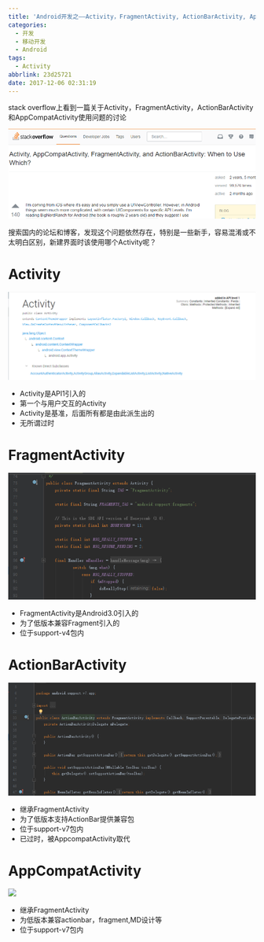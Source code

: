 ```yaml
---
title: 'Android开发之——Activity，FragmentActivity, ActionBarActivity, AppCompatActivity'
categories:
  - 开发
  - 移动开发
  - Android
tags:
  - Activity
abbrlink: 23d25721
date: 2017-12-06 02:31:19
---
```

stack overflow上看到一篇关于Activity，FragmentActivity，ActionBarActivity和AppCompatActivity使用问题的讨论     

[![issue][1]][2]  
<!--more-->
搜索国内的论坛和博客，发现这个问题依然存在，特别是一些新手，容易混淆或不太明白区别，新建界面时该使用哪个Activity呢？

# Activity  
![Activity][3]    

- Activity是API1引入的
- 第一个与用户交互的Activity
- Activity是基准，后面所有都是由此派生出的
- 无所谓过时   

# FragmentActivity  
![FragmentActivity][4]

- FragmentActivity是Android3.0引入的
- 为了低版本兼容Fragment引入的
- 位于support-v4包内

# ActionBarActivity
![ActionBarActivity][5]  

- 继承FragmentActivity
- 为了低版本支持ActionBar提供兼容包
- 位于support-v7包内
- 已过时，被AppcompatActivity取代

# AppCompatActivity  
![][6]

- 继承FragmentActivity
- 为低版本兼容actionbar，fragment,MD设计等
- 位于support-v7包内





[1]: https://raw.githubusercontent.com/PGzxc/images/master/blog-images/android-activity-isue.png
[2]: https://stackoverflow.com/questions/31297246/activity-appcompatactivity-fragmentactivity-and-actionbaractivity-when-to-us#  
[3]: https://raw.githubusercontent.com/PGzxc/images/master/blog-images/android-Activity.png
[4]: https://raw.githubusercontent.com/PGzxc/images/master/blog-images/android-FragmentActivity.png
[5]: https://raw.githubusercontent.com/PGzxc/images/master/blog-images/android-ActionBarActivity.png
[6]: https://raw.githubusercontent.com/PGzxc/images/master/blog-images/android-AppCompatActivity.png